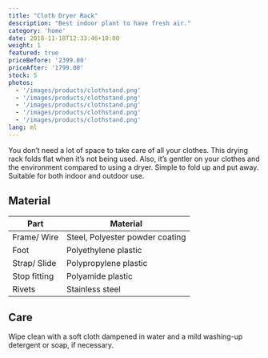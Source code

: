 ```yaml
---
title: "Cloth Dryer Rack"
description: "Best indoor plant to have fresh air."
category: 'home'
date: 2018-11-18T12:33:46+10:00
weight: 1
featured: true
priceBefore: '2399.00'
priceAfter: '1799.00'
stock: 5
photos: 
  - '/images/products/clothstand.png'
  - '/images/products/clothstand.png'
  - '/images/products/clothstand.png'
  - '/images/products/clothstand.png'
  - '/images/products/clothstand.png'
lang: ml
---
```


You don’t need a lot of space to take care of all your clothes. This drying rack folds flat when it’s not being used. Also, it’s gentler on your clothes and the environment compared to using a dryer. Simple to fold up and put away. Suitable for both indoor and outdoor use.


## Material

|Part | Material |
|--|--|
| Frame/ Wire | Steel, Polyester powder coating |
| Foot | Polyethylene plastic |
| Strap/ Slide|Polypropylene plastic|
| Stop fitting|Polyamide plastic|
| Rivets|Stainless steel|

## Care

Wipe clean with a soft cloth dampened in water and a mild washing-up detergent or soap, if necessary.
